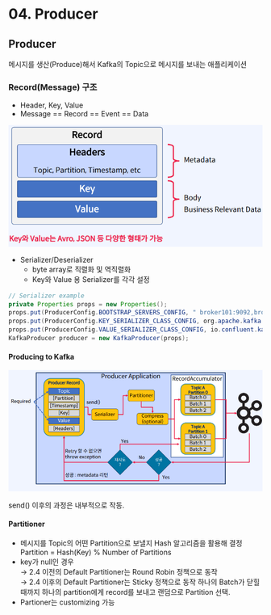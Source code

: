 # 04. Producer

## Producer

메시지를 생산(Produce)해서 Kafka의 Topic으로 메시지를 보내는 애플리케이션

### Record(Message) 구조

* Header, Key, Value
* Message == Record == Event == Data

![](<../../../.gitbook/assets/image (32) (1).png>)

* Serializer/Deserializer
  * byte array로 직렬화 및 역직렬화
  * Key와 Value 용 Serializer를 각각 설정

```java
// Serializer example
private Properties props = new Properties();
props.put(ProducerConfig.BOOTSTRAP_SERVERS_CONFIG, " broker101:9092,broker102:9092 "); 
props.put(ProducerConfig.KEY_SERIALIZER_CLASS_CONFIG, org.apache.kafka.common.serialization.StringSerializer.class); 
props.put(ProducerConfig.VALUE_SERIALIZER_CLASS_CONFIG, io.confluent.kafka.serializers.KafkaAvroSerializer.class);
KafkaProducer producer = new KafkaProducer(props);
```

#### Producing to Kafka

![](<../../../.gitbook/assets/image (21) (1) (1).png>)

send() 이후의 과정은 내부적으로 작동.

#### Partitioner

* 메시지를 Topic의 어떤 Partition으로 보낼지 Hash 알고리즘을 활용해 결정\
  Partition = Hash(Key) % Number of Partitions
* key가 null인 경우 \
  → 2.4 이전의 Default Partitioner는 Round Robin 정책으로 동작 \
  → 2.4 이후의 Default Partitioner는 Sticky 정책으로 동작 하나의 Batch가 닫힐 때까지 하나의 partition에게 record를 보내고 랜덤으로 Partition 선택.
* Partioner는 customizing 가능
